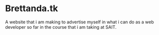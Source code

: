 # Brettanda.tk
A website that i am making to advertise myself in what i can do as a web developer so far in the course that i am taking at SAIT.
